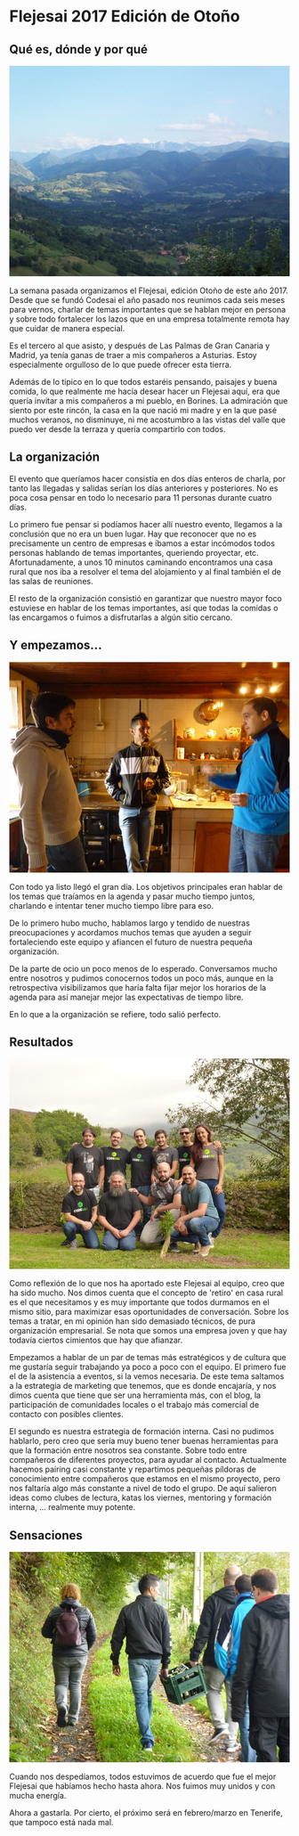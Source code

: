 

# Flejesai 2017 Edición de Otoño 


## Qué es, dónde y por qué

![Borines](/assets/flejesai2017-2-borines.jpg)


La semana pasada organizamos el Flejesai, edición Otoño de este año 2017.  Desde que se fundó Codesai el año pasado nos reunimos cada seis meses para vernos, charlar de temas importantes que se hablan mejor en persona y sobre todo fortalecer los lazos que en una empresa totalmente remota hay que cuidar de manera especial.

Es el tercero al que asisto, y después de Las Palmas de Gran Canaria y Madrid, ya tenía ganas de traer a mis compañeros a Asturias. Estoy especialmente orgulloso de lo que puede ofrecer esta tierra.

Además de lo típico en lo que todos estaréis pensando, paisajes y buena comida, lo que realmente me hacía desear hacer un Flejesai aquí, era que quería invitar a mis compañeros a mi pueblo, en Borines. 
La admiración que siento por este rincón, la casa en la que nació mi madre y en la que pasé muchos veranos, no disminuye, ni me acostumbro a las vistas del valle que puedo ver desde la terraza y quería compartirlo con todos.



## La organización

El evento que queríamos hacer consistía en dos días enteros de charla, por tanto las llegadas y salidas serían los días anteriores y posteriores. No es poca cosa pensar en todo lo necesario para 11 personas durante cuatro días. 

Lo primero fue pensar si podíamos hacer allí nuestro evento, llegamos a la conclusión que no era un buen lugar. Hay que reconocer que no es precisamente un centro de empresas e íbamos a estar incómodos todos personas hablando de temas importantes, queriendo proyectar, etc. 
Afortunadamente, a unos 10 minutos caminando encontramos una casa rural que nos iba a resolver el tema del alojamiento y al final también el de las salas de reuniones.

El resto de la organización consistió en garantizar que nuestro mayor foco estuviese en hablar de los temas importantes, así que todas la comidas o las encargamos o fuimos a disfrutarlas a algún sitio cercano.


## Y empezamos...

![Reunión en la cocina](/assets/flejesai2017-2-kitchen-moment.jpg)

Con todo ya listo llegó el gran día.
Los objetivos principales eran hablar de los temas que traíamos en la agenda y pasar mucho tiempo juntos, charlando e intentar tener mucho tiempo libre para eso.

De lo primero hubo mucho, hablamos largo y tendido de nuestras preocupaciones y acordamos muchos temas que ayuden a seguir fortaleciendo este equipo y afiancen el futuro de nuestra pequeña organización.

De la parte de ocio un poco menos de lo esperado. Conversamos mucho entre nosotros y pudimos conocernos todos un poco más, aunque en la retrospectiva visibilizamos que haría falta fijar mejor los horarios de la agenda para así manejar mejor las expectativas de tiempo libre.  

En lo que a la organización se refiere, todo salió perfecto. 

## Resultados 
![Team](/assets/flejesai2017-2-team.jpg)


Como reflexión de lo que nos ha aportado este Flejesai al equipo, creo que ha sido mucho. Nos dimos cuenta que el concepto de 'retiro' en casa rural es el que necesitamos y es muy importante que todos durmamos en el mismo sitio, para maximizar esas oportunidades de conversación.
Sobre los temas a tratar, en mi opinión han sido demasiado técnicos, de pura organización empresarial. Se nota que somos una empresa joven y que hay todavía ciertos cimientos que hay que afianzar.

Empezamos a hablar de un par de temas más estratégicos y de cultura que me gustaría seguir trabajando ya poco a poco con el equipo. 
El primero fue el de la asistencia a eventos, si la vemos necesaria. De este tema saltamos a la estrategia de marketing que tenemos, que es donde encajaría, y nos dimos cuenta que tiene que ser una herramienta más, con el blog, la participación de comunidades locales o el trabajo más comercial de contacto con posibles clientes.

El segundo es nuestra estrategia de formación interna. Casi no pudimos hablarlo, pero creo que sería muy bueno tener buenas herramientas para que la formación entre nosotros sea constante. Sobre todo entre compañeros de diferentes proyectos, para ayudar al contacto. Actualmente hacemos pairing casi constante y repartimos pequeñas píldoras de conocimiento entre compañeros que estamos en el mismo proyecto, pero nos faltaría algo más constante a nivel de todo el grupo. 
De aquí salieron ideas como clubes de lectura, katas los viernes, mentoring y formación interna, ... realmente muy potente.

## Sensaciones

![Paseo](/assets/flejesai2017-2-cider-post.jpg)

Cuando nos despedíamos, todos estuvimos de acuerdo que fue el mejor Flejesai que habíamos hecho hasta ahora. Nos fuimos muy unidos y con mucha energía.

Ahora a gastarla. Por cierto, el próximo será en febrero/marzo en Tenerife, que tampoco está nada mal. 
